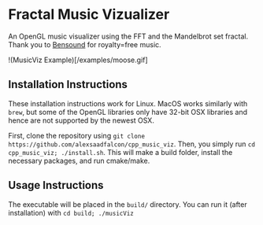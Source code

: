 # Fractal Music Vizualizer
An OpenGL music visualizer using the FFT and the Mandelbrot set fractal. Thank you to [Bensound](https://www.bensound.com/) for royalty=free music.

!(MusicViz Example)[/examples/moose.gif]

## Installation Instructions

These installation instructions work for Linux. MacOS works similarly with `brew`, but some of the OpenGL libraries only have 32-bit OSX libraries and hence are not supported by the newest OSX.

First, clone the repository using `git clone https://github.com/alexsaadfalcon/cpp_music_viz`. Then, you simply run `cd cpp_music_viz; ./install.sh`. This will make a build folder, install the necessary packages, and run cmake/make.

## Usage Instructions

The executable will be placed in the `build/` directory. You can run it (after installation) with `cd build; ./musicViz`


